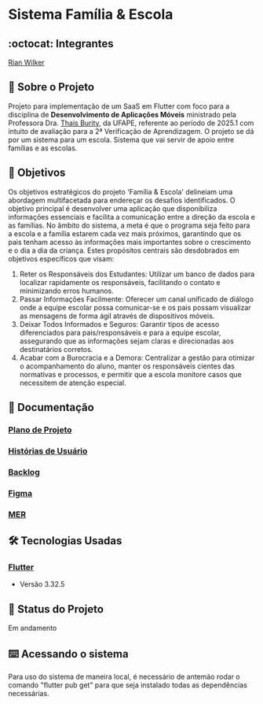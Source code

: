 # Sistema Família & Escola
## :octocat: Integrantes
[Rian Wilker](https://github.com/RWilker87) 
## :page_with_curl: Sobre o Projeto
Projeto para implementação de um SaaS em Flutter com foco para a disciplina de __Desenvolvimento de Aplicações Móveis__ ministrado pela Professora Dra. [Thais Burity](https://github.com/taburity), da UFAPE, referente ao período de 2025.1 com intuito de avaliação para a 2ª Verificação de Aprendizagem.
O projeto se dá por um sistema para um escola. Sistema que vai servir de apoio entre famílias e as escolas.

## :round_pushpin: Objetivos
Os objetivos estratégicos do projeto 'Família & Escola' delineiam uma abordagem multifacetada para endereçar os desafios identificados. O objetivo principal é desenvolver uma aplicação que disponibiliza informações essenciais e facilita a comunicação entre a direção da escola e as famílias. No âmbito do sistema, a meta é que o programa seja feito para a escola e a família estarem cada vez mais próximos, garantindo que os pais tenham acesso às informações mais importantes sobre o crescimento e o dia a dia da criança. Estes propósitos centrais são desdobrados em objetivos específicos que visam:
  1. Reter os Responsáveis dos Estudantes: Utilizar um banco de dados para localizar rapidamente os responsáveis, facilitando o contato e minimizando erros humanos.
  2. Passar Informações Facilmente: Oferecer um canal unificado de diálogo onde a equipe escolar possa comunicar-se e os pais possam visualizar as mensagens de forma ágil através de dispositivos móveis.
  3. Deixar Todos Informados e Seguros: Garantir tipos de acesso diferenciados para pais/responsáveis e para a equipe escolar, assegurando que as informações sejam claras e direcionadas aos destinatários corretos.
  4. Acabar com a Burocracia e a Demora: Centralizar a gestão para otimizar o acompanhamento do aluno, manter os responsáveis cientes das normativas e processos, e permitir que a escola monitore casos que necessitem de atenção especial.

## :round_pushpin: Documentação
### [Plano de Projeto](https://docs.google.com/document/d/1T4hJV0T8A_vH_6RynDLP9Udx9Zb_fH7yHMETLeTu_tI/edit?tab=t.0#heading=h.bzu6mdlvylhd)
### [Histórias de Usuário](https://docs.google.com/document/d/1DZpZ8fS0tS7J_54NT5KN65dknsAnjkOLSBQoFSkXoxU/edit?usp=sharing)
### [Backlog](https://github.com/orgs/Dev-Sphere-Enterprise/projects/2/views/1)
### [Figma](https://www.figma.com/design/dSgpU4drU4xwQTPVESidgh/Escola---Fam%C3%ADlia?node-id=0-1&t=z0b4W3Tvh3KWVLbm-1)
### [MER](https://docs.google.com/document/d/1cFy4Q8tohVVRHTsRO8QiCzIY1uo9GW-Y1qpXMsl-Fzc/edit?usp=sharing)

## :hammer_and_wrench: Tecnologias Usadas
### [Flutter](https://flutter.dev/)
*   Versão 3.32.5

## :construction: Status do Projeto
Em andamento
## :keyboard: Acessando o sistema
Para uso do sistema de maneira local, é necessário de antemão rodar o comando "flutter pub get" para que seja instalado todas as dependências necessárias. 
